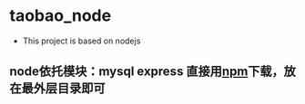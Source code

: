 # taobao_node
- This project is based on nodejs
## node依托模块：mysql express 直接用[npm](https://www.npmjs.com/)下载，放在最外层目录即可
